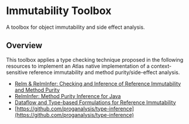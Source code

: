# Immutability Toolbox
A toolbox for object immutability and side effect analysis.

## Overview
This toolbox applies a type checking technique proposed in the following resources to implement an Atlas native implementation of a context-sensitive reference immutability and method purity/side-effect analysis.

- [ReIm & ReImInfer: Checking and Inference of Reference Immutability and Method Purity](https://huangw5.github.io/docs/oopsla12.pdf)
- [ReImInfer: Method Purity Inference for Java](https://huangw5.github.io/docs/fse-tool12.pdf)
- [Dataflow and Type-based Formulations for Reference Immutability](http://www.cs.uwm.edu/~boyland/fool2012/papers/fool2012_submission_16.pdf)
- [https://github.com/proganalysis/type-inference](https://github.com/proganalysis/type-inference)
